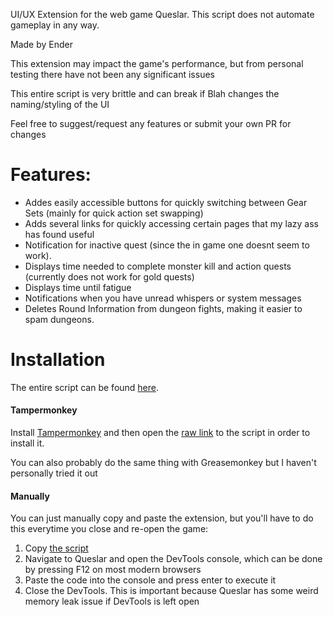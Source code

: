 UI/UX Extension for the web game Queslar. This script does not automate gameplay in any way.

Made by Ender

This extension may impact the game's performance, but from personal testing there have not been any significant issues

This entire script is very brittle and can break if Blah changes the naming/styling of the UI

Feel free to suggest/request any features or submit your own PR for changes

# Features:
* Addes easily accessible buttons for quickly switching between Gear Sets (mainly for quick action set swapping)
* Adds several links for quickly accessing certain pages that my lazy ass has found useful
* Notification for inactive quest (since the in game one doesnt seem to work).
* Displays time needed to complete monster kill and action quests (currently does not work for gold quests)
* Displays time until fatigue
* Notifications when you have unread whispers or system messages
* Deletes Round Information from dungeon fights, making it easier to spam dungeons. 

# Installation

The entire script can be found [here](queslar-ui-ux.user.js).

#### Tampermonkey

Install [Tampermonkey](https://www.tampermonkey.net/) and then open the [raw link](https://github.com/danielyxie/queslar-ui-ux-extension/raw/main/queslar-ui-ux.user.js) to the script in order to install it.

You can also probably do the same thing  with Greasemonkey but I haven't personally tried it out

#### Manually

You can just manually copy and paste the extension, but you'll have to do this everytime you close and re-open the game:

1. Copy [the script](queslar-ui-ux.user.js)
2. Navigate to Queslar and open the DevTools console, which can be done by pressing F12 on most modern browsers
3. Paste the code into the console and press enter to execute it
4. Close the DevTools. This is important because Queslar has some weird memory leak issue if DevTools is left open